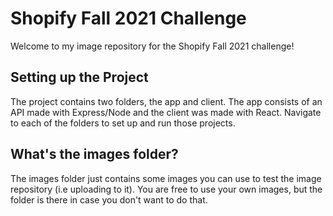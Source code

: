 # Shopify Fall 2021 Challenge
Welcome to my image repository for the Shopify Fall 2021 challenge!

## Setting up the Project
The project contains two folders, the app and client. The app consists of an API made with Express/Node and the client was made with React. Navigate to each of the folders to set up and run those projects.

## What's the images folder?
The images folder just contains some images you can use to test the image repository (i.e uploading to it). You are free to use your own images, but the folder is there in case you don't want to do that.